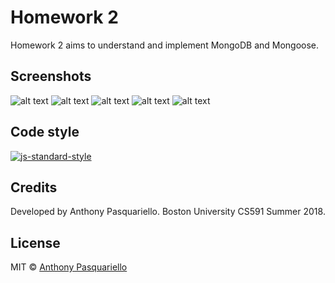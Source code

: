 # Homework 2
Homework 2 aims to understand and implement MongoDB and Mongoose.

## Screenshots
![alt text](https://github.com/antpas/CS591/blob/master/HW1/screenshots/hw2_1.PNG)
![alt text](https://github.com/antpas/CS591/blob/master/HW1/screenshots/hw2_2.PNG)
![alt text](https://github.com/antpas/CS591/blob/master/HW1/screenshots/hw2_3.PNG)
![alt text](https://github.com/antpas/CS591/blob/master/HW1/screenshots/hw2_4.PNG)
![alt text](https://github.com/antpas/CS591/blob/master/HW1/screenshots/hw2_5.PNG)

## Code style
[![js-standard-style](https://img.shields.io/badge/code%20style-standard-brightgreen.svg?style=flat)](https://github.com/feross/standard)

## Credits
Developed by Anthony Pasquariello.
Boston University CS591 Summer 2018.

## License

MIT © [Anthony Pasquariello](https://github.com/antpas)

